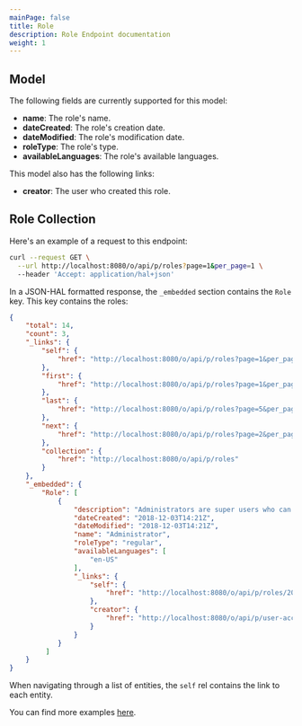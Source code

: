 ```yaml
---
mainPage: false
title: Role
description: Role Endpoint documentation
weight: 1
---
```


## Model

The following fields are currently supported for this model: 

* **name**: The role's name.
* **dateCreated**: The role's creation date.
* **dateModified**: The role's modification date.
* **roleType**: The role's type.
* **availableLanguages**: The role's available languages.

This model also has the following links:

* **creator**: The user who created this role.

## Role Collection

Here's an example of a request to this endpoint: 

```bash
curl --request GET \
  --url http://localhost:8080/o/api/p/roles?page=1&per_page=1 \
  --header 'Accept: application/hal+json'
```

In a JSON-HAL formatted response, the `_embedded` section contains the `Role` key. This key contains the roles: 

```json
{
    "total": 14,
    "count": 3,
    "_links": {
        "self": {
            "href": "http://localhost:8080/o/api/p/roles?page=1&per_page=1"
        },
        "first": {
            "href": "http://localhost:8080/o/api/p/roles?page=1&per_page=1"
        },
        "last": {
            "href": "http://localhost:8080/o/api/p/roles?page=5&per_page=1"
        },
        "next": {
            "href": "http://localhost:8080/o/api/p/roles?page=2&per_page=1"
        },
        "collection": {
            "href": "http://localhost:8080/o/api/p/roles"
        }
    },
    "_embedded": {
        "Role": [
            {
                "description": "Administrators are super users who can do anything.",
                "dateCreated": "2018-12-03T14:21Z",
                "dateModified": "2018-12-03T14:21Z",
                "name": "Administrator",
                "roleType": "regular",
                "availableLanguages": [
                    "en-US"
                ],
                "_links": {
                    "self": {
                        "href": "http://localhost:8080/o/api/p/roles/20105"
                    },
                    "creator": {
                        "href": "http://localhost:8080/o/api/p/user-account/20103"
                    }
                }
            }
         ]
    }
}
```

When navigating through a list of entities, the `self` rel contains the link to each entity. 

You can find more examples [here](/docs/roles/examples.html).
